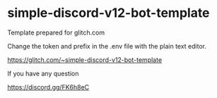 # simple-discord-v12-bot-template

Template prepared for glitch.com

Change the token and prefix in the .env file with the plain text editor.

https://glitch.com/~simple-discord-v12-bot-template

If you have any question

https://discord.gg/FK6h8eC